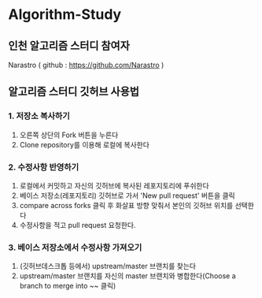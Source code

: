 # Algorithm-Study

## 인천 알고리즘 스터디 참여자

Narastro ( github : https://github.com/Narastro )

## 알고리즘 스터디 깃허브 사용법

### 1. 저장소 복사하기

  1. 오른쪽 상단의 Fork 버튼을 누른다
  2. Clone repository를 이용해 로컬에 복사한다

### 2. 수정사항 반영하기

  1. 로컬에서 커밋하고 자신의 깃허브에 복사된 레포지토리에 푸쉬한다
  2. 베이스 저장소(레포지토리) 깃허브로 가서 'New pull request' 버튼을 클릭
  3. compare across forks 클릭 후 화살표 방향 맞춰서 본인의 깃허브 위치를 선택한다
  4. 수정사항을 적고 pull request 요청한다.

### 3. 베이스 저장소에서 수정사항 가져오기

  1. (깃허브데스크톱 등에서) upstream/master 브랜치를 찾는다
  2. upstream/master 브랜치를 자신의 master 브랜치와 병합한다(Choose a branch to merge into ~~ 클릭)

